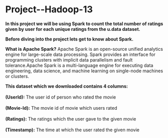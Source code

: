 # Project--Hadoop-13

**In this project we will be using Spark to count the total number of ratings given by user for each unique ratings from the u.data dataset.**

**Before diving into the project lets get to know about Spark.**

**What is Apache Spark?**
Apache Spark is an open-source unified analytics engine for large-scale data processing. Spark provides an interface for programming clusters with implicit data parallelism and fault tolerance.Apache Spark is a multi-language engine for executing data engineering, data science, and machine learning on single-node machines or clusters.

**This dataset which we downloaded contains 4 columns:** <br></br>
 **(UserId):** The user id of person who rated the movie<br></br>
 **(Movie-Id):** The movie id of movie which users rated<br></br>
 **(Ratings):** The ratings which the user gave to the given movie<br></br>
 **(Timestamp):** The time at which the user rated the given movie<br></br>
